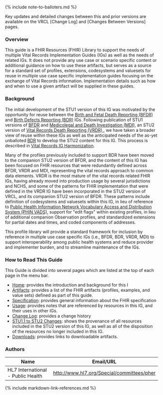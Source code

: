 

{% include note-to-balloters.md %}

<div class="stu-note" markdown="1">
Key updates and detailed changes between this and prior versions are available on the VRCL [Change Log] and [Changes Between Versions] pages.
</div><!-- note-to-balloters -->

### Overview

This guide is a FHIR Resources (FHIR) Library to support the needs of multiple Vital Records Implementation Guides (IGs) as well as the needs of related IGs.
It does not provide any use case or scenario specific content or additional guidance on how to use these artifacts, but serves as a source for a standard set of profiles, extensions, codesystems and valuesets for reuse in multiple use case specific implementation guides focusing on the exchange of Vital Records information. Implementation details such as how and when to use a given artifact will be supplied in these guides.

### Background
The initial development of the STU1 version of this IG was motivated by the opportunity for reuse between the [Birth and Fetal Death Reporting (BFDR) ](http://hl7.org/fhir/us/bfdr/) and [Birth Defects Reporting (BDR)](https://build.fhir.org/ig/HL7/fhir-birthdefectsreporting-ig/) IGs. Following publication of STU1 versions of [BFDR](http://hl7.org/fhir/us/bfdr/) and [Medicolegal and Death Investigation (MDI)](https://hl7.org/fhir/us/mdi), an STU2 version of [Vital Records Death Reporting (VRDR) ](http://hl7.org/fhir/us/vrdr/), we have taken a broader view of reuse within these IGs as well as the anticipated needs of the as-yet unballoted [BDR](https://build.fhir.org/ig/HL7/fhir-birthdefectsreporting-ig/) to develop the STU2 content for this IG. This process is described in  [Vital Records IG Harmonization](vr_ig_harmonization.html). 

Many of the profiles previously included to support BDR have been moved to the companion STU2 version of BFDR, and the content of this IG has been focused on FHIR resources that were redundantly defined across BFDR, VRDR and MDI, representing the vital records approach to common data elements.  VRDR is the most mature of the vital records related FHIR IGs, having already moved into production usage by several jurisdictions and NCHS, and some of the patterns for FHIR implementation that were defined in the VRDR IG have been incorporated in the STU2 version of VRCL, and its companion STU2 version of BFDR.   These patterns include definition of codesystems and valuesets within this IG, in lieu of reference to [Public Health Information Network Vocabulary Access and Distribution System (PHIN VADS)](https://phinvads.cdc.gov/vads/), support for "edit flags" within existing profiles, in lieu of additional companion Observation profiles, and standardized extensions for partial dates and times, and coded components of addresses.

This profile library will provide a standard framework for inclusion by reference in multiple use case specific IGs (i.e., BFDR, BDR, VRDR, MDI)  to support interoperability among public health systems and reduce provider and implementer burden, and to streamline maintenance of the IGs.

### How to Read This Guide

This Guide is divided into several pages which are listed at the top of each page in the menu bar.

* [Home](index.html): provides the introduction and background for this I
* [Artifacts](artifacts.html): provides a list of the FHIR artifacts (profiles, examples, and value sets) defined as part of this guide.
* [Specification](the_specification.html): provides general information about the FHIR specification
* [Usage](usage.html): provides notes that are referenced by resources in this IG, and their uses in other IGs.
* [Change Log](change_log.html): provides a change history
* [STU1.1 to STU2 Changes](content-transitions.html): shows the provenance of all resources included in the STU2 version of this IG, as well as all of the disposition of the resources no longer included in this IG.
* [Downloads](downloads.html): provides links to downloadable artifacts.

### Authors

<table>
<thead>
<tr>
<th>Name</th>
<th>Email/URL</th>
</tr>
</thead>
<tbody>
<tr>
<td>HL7 International - Public Health</td>
<td><a href="http://www.hl7.org/Special/committees/pher" target="_new">http://www.hl7.org/Special/committees/pher</a></td>
</tr>
</tbody>
</table>

{% include markdown-link-references.md %}
